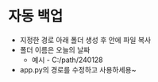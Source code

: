 # 자동 백업
- 지정한 경로 아래 폴더 생성 후 안에 파일 복사
- 폴더 이름은 오늘의 날짜
  - 예시 -  C:/path/240128
- app.py의 경로를 수정하고 사용하세용~